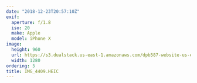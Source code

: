 ```yaml
---
date: "2018-12-23T20:57:10Z"
exif:
  aperture: f/1.8
  iso: 20
  make: Apple
  model: iPhone X
image:
  height: 960
  url: https://s3.dualstack.us-east-1.amazonaws.com/dpb587-website-us-east-1/asset/gallery/2018-colorado-winter-trip/02710131-4a89-1c7d-09d4-4f02c7b167fd~1280.jpg
  width: 1280
ordering: 5
title: IMG_4409.HEIC
---
```

